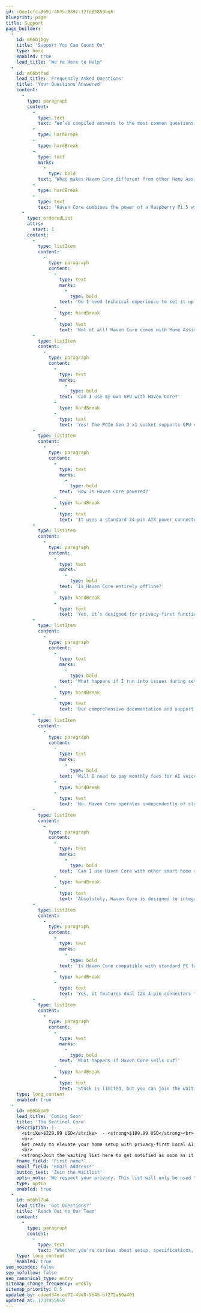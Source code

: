 ```yaml
---
id: c0ee1cfc-8b91-4035-839f-12fd85859be8
blueprint: page
title: Support
page_builder:
  -
    id: m66bjbgy
    title: 'Support You Can Count On'
    type: hero
    enabled: true
    lead_title: "We're Here to Help"
  -
    id: m66btfsd
    lead_title: 'Frequently Asked Questions'
    title: 'Your Questions Answered'
    content:
      -
        type: paragraph
        content:
          -
            type: text
            text: 'We’ve compiled answers to the most common questions about Haven Core to help you make an informed decision.'
          -
            type: hardBreak
          -
            type: hardBreak
          -
            type: text
            marks:
              -
                type: bold
            text: 'What makes Haven Core different from other Home Assistant bases?'
          -
            type: hardBreak
          -
            type: text
            text: 'Haven Core combines the power of a Raspberry Pi 5 with GPU compatibility, offering unmatched local AI capabilities in a compact, energy-efficient form.'
      -
        type: orderedList
        attrs:
          start: 1
        content:
          -
            type: listItem
            content:
              -
                type: paragraph
                content:
                  -
                    type: text
                    marks:
                      -
                        type: bold
                    text: 'Do I need technical experience to set it up?'
                  -
                    type: hardBreak
                  -
                    type: text
                    text: 'Not at all! Haven Core comes with Home Assistant and AI voice assistance pre-installed, making setup seamless for both beginners and experienced users.'
          -
            type: listItem
            content:
              -
                type: paragraph
                content:
                  -
                    type: text
                    marks:
                      -
                        type: bold
                    text: 'Can I use my own GPU with Haven Core?'
                  -
                    type: hardBreak
                  -
                    type: text
                    text: 'Yes! The PCIe Gen 3 x1 socket supports GPU compatibility, so you can choose the GPU that fits your needs.'
          -
            type: listItem
            content:
              -
                type: paragraph
                content:
                  -
                    type: text
                    marks:
                      -
                        type: bold
                    text: 'How is Haven Core powered?'
                  -
                    type: hardBreak
                  -
                    type: text
                    text: 'It uses a standard 24-pin ATX power connector, compatible with repurposed PC components for maximum flexibility.'
          -
            type: listItem
            content:
              -
                type: paragraph
                content:
                  -
                    type: text
                    marks:
                      -
                        type: bold
                    text: 'Is Haven Core entirely offline?'
                  -
                    type: hardBreak
                  -
                    type: text
                    text: 'Yes, it’s designed for privacy-first functionality, ensuring no reliance on cloud-based services.'
          -
            type: listItem
            content:
              -
                type: paragraph
                content:
                  -
                    type: text
                    marks:
                      -
                        type: bold
                    text: 'What happens if I run into issues during setup?'
                  -
                    type: hardBreak
                  -
                    type: text
                    text: 'Our comprehensive documentation and support team are ready to assist you every step of the way.'
          -
            type: listItem
            content:
              -
                type: paragraph
                content:
                  -
                    type: text
                    marks:
                      -
                        type: bold
                    text: 'Will I need to pay monthly fees for AI voice assistance?'
                  -
                    type: hardBreak
                  -
                    type: text
                    text: 'No. Haven Core operates independently of cloud-based AI, so there are no surprise monthly fees.'
          -
            type: listItem
            content:
              -
                type: paragraph
                content:
                  -
                    type: text
                    marks:
                      -
                        type: bold
                    text: 'Can I use Haven Core with other smart home systems?'
                  -
                    type: hardBreak
                  -
                    type: text
                    text: 'Absolutely. Haven Core is designed to integrate seamlessly with a variety of smart home setups.'
          -
            type: listItem
            content:
              -
                type: paragraph
                content:
                  -
                    type: text
                    marks:
                      -
                        type: bold
                    text: 'Is Haven Core compatible with standard PC fans?'
                  -
                    type: hardBreak
                  -
                    type: text
                    text: 'Yes, it features dual 12V 4-pin connectors for improved cooling using standard PC fans.'
          -
            type: listItem
            content:
              -
                type: paragraph
                content:
                  -
                    type: text
                    marks:
                      -
                        type: bold
                    text: 'What happens if Haven Core sells out?'
                  -
                    type: hardBreak
                  -
                    type: text
                    text: 'Stock is limited, but you can join the waiting list to be notified as soon as it’s available again.'
    type: long_content
    enabled: true
  -
    id: m66bkem9
    lead_title: 'Coming Soon'
    title: 'The Sentinel Core'
    description: |-
      <strike>$229.99 USD</strike>  - <strong>$189.99 USD</strong><br>
      <br>
      Get ready to elevate your home setup with privacy-first Local AI. The Sentinel Core is <span>almost here</span>, and our first batch will be <span>limited.</span> Once the first batch sells out, we’ll move back to waitlist mode—don’t miss out!<br>
      <br>
      <strong>Join the waiting list here to get notified as soon as it’s available.</strong>
    fname_field: 'First name*'
    email_field: 'Email Address*'
    button_text: 'Join the Waitlist'
    optin_note: 'We respect your privacy. This list will only be used to notify you when the Sentinel Core becomes available—no spam, no exceptions.'
    type: optin
    enabled: true
  -
    id: m66bl7u4
    lead_title: 'Got Questions?'
    title: 'Reach Out to Our Team'
    content:
      -
        type: paragraph
        content:
          -
            type: text
            text: "Whether you're curious about setup, specifications, or anything in between, we’re here to provide the answers you need. Simply fill out the form, and our team will get back to you promptly."
    type: long_content
    enabled: true
seo_noindex: false
seo_nofollow: false
seo_canonical_type: entry
sitemap_change_frequency: weekly
sitemap_priority: 0.5
updated_by: cdeed34e-ed72-49e8-9645-bf272a80a401
updated_at: 1737455019
---
```

